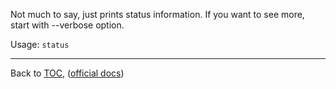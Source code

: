 Not much to say, just prints status information. If you want to see more, start
with --verbose option.

Usage: `status`


---

Back to [TOC](./toc.md), ([official docs](https://developer.bioid.com/bwsreference/web-api/web-status-api))
